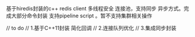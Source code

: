 基于hiredis封装的c++ redis client 多线程安全 连接池，支持同步 异步方式。完成大部分命令封装 支持pipeline script 。暂不支持集群相关操作

// to do 
// 1.基于C++11封装 简化回调
// 2.连接队列优化
// 3.集成同步封装
